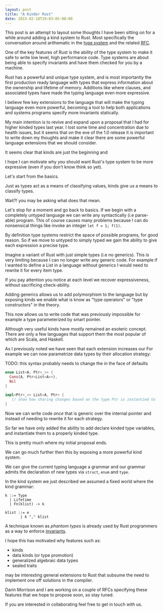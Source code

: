 ```yaml
---
layout: post
title: "A Kinder Rust"
date: 2015-02-18T19:03:05-08:00
---
```


This post is an attempt to layout some thoughts I have been sitting on
for a while around adding a kind system to Rust. Most specifically the
conversation around arithematic in the [type system](http://internals.rust-lang.org/t/pre-rfc-genericity-over-static-values/1538/26)
and the related [RFC](https://github.com/rust-lang/rfcs/pull/884).

One of the key features of Rust is the ability of the type system to make
it safe to write low level, high performance code. Type systems are
about being able to specify invariants and have them checked for you
by a machine.

Rust has a powerful and unique type system, and is most importantly the
first production ready language with types that express information
about the ownership and lifetime of memory. Additions like where
clauses, and associated types have made the typing language even more
expressive.

I believe few key extensions to the language that will make the typing
language even more powerful, becoming a tool
to help both applications and systems programs specify more invariants
statically.

My main intention is to revive and expand upon a proposal that I had
for higher kinded types last year. I lost some time and concentration due to
health issues, but it seems that on the eve of the 1.0 release it is
important to write down my thoughts and make it clear there are some
powerful language extensions that we should consider.

It seems clear that kinds are just the beginning and

I hope I can motivate why *you* should want Rust's type system
to be more expressive (even if you don't know think so yet).

Let's start from the basics.

Just as types act as a means of classifying values, kinds give us a
means to classify types.

Wait?! you may be asking what does that mean.

Let's stop for a moment and go back to basics. If we begin with a
completely untyped language we can write any syntactically (i.e
parse-able) program. This of course causes many problems because I can
do nonsensical things like invoke an integer `let f = 1; f(1)`.

By definition type systems restrict the space of possible programs, for
good reason. So if we move to untyped to simply typed we gain the
ability to give each expression a precise type.

Imagine a variant of Rust with just simple types (i.e no generics). This
is very limiting because I can no longer write any generic code. For
example if I wanted to define a List in a language without generics I
would need to rewrite it for every item type.

If you pay attention you notice at each level we recover expressiveness,
without sacrificing check-ability.

Adding generics allows us to add polymorphism to the language but by
exposing kinds we enable what is know as "type operators" or
"type constructors" in the theory.

This now allows us to write code that was previously impossible for
example a type parameterized by smart pointer.

Although very useful kinds have mostly remained an esoteric concept.
There are only a few languages that support them the most popular of
which are Scala, and Haskell.

As I previously noted we have seen that each extension increases our
For example we can now parametrize data types by their allocation
strategy:

TODO: this syntax probably needs to change the in the face of defaults

``` rust
enum List<A, Ptr<_>> {
  Cons(A, Ptr<List<A>>),
  Nil
}

impl<Ptr<_>> List<A, Ptr> {
   // show how sharing changes based on the type Ptr is instantied to
}
```

Now we can write code *once* that is generic over the internal pointer
and instead of needing to rewrite it for each strategy.

So far we have only added the ability to add declare kinded type
variables, and instantiate them to a properly kinded type.

This is pretty much where my initial proposal ends.

We can go much further then this by exposing a more powerful kind
system.

We can give the current typing language a grammar and our grammar admits
the declaration of new types via `struct`, `enum` and `type`.

In the kind system we just described we assumed a fixed world where the
kind grammar:

```
k ::= Type
  | Lifetime
  | Fn(klist) -> k

klist ::= e
       | k "," klist
```

A technique known as *phantom types* is already used by Rust programmers
as a way to enforce [invariants](http://rustbyexample.com/generics/phantom.html).

I hope this has motivated why features such as:
  - kinds
  - data kinds (or type promotion)
  - generalized algebraic data types
  - sealed traits

may be interesting general extensions to Rust that subsume the need to implement
one off solutions in the compiler.

Darin Morrison and I are working on a couple of RFCs specifying these
features that we hope to propose soon, so stay tuned.

If you are interested in collaborating feel free to get in touch with
us.
